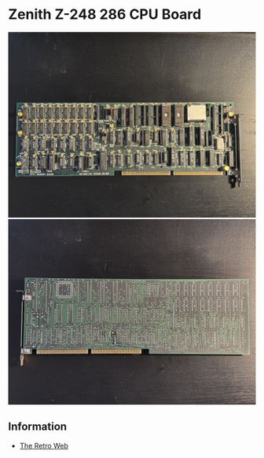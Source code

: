 # Zenith Z-248 286 CPU Board

![front](front.jpeg)
![back](back.jpeg)

## Information

- [The Retro Web](https://theretroweb.com/motherboards/s/zenith-85-3261-01)